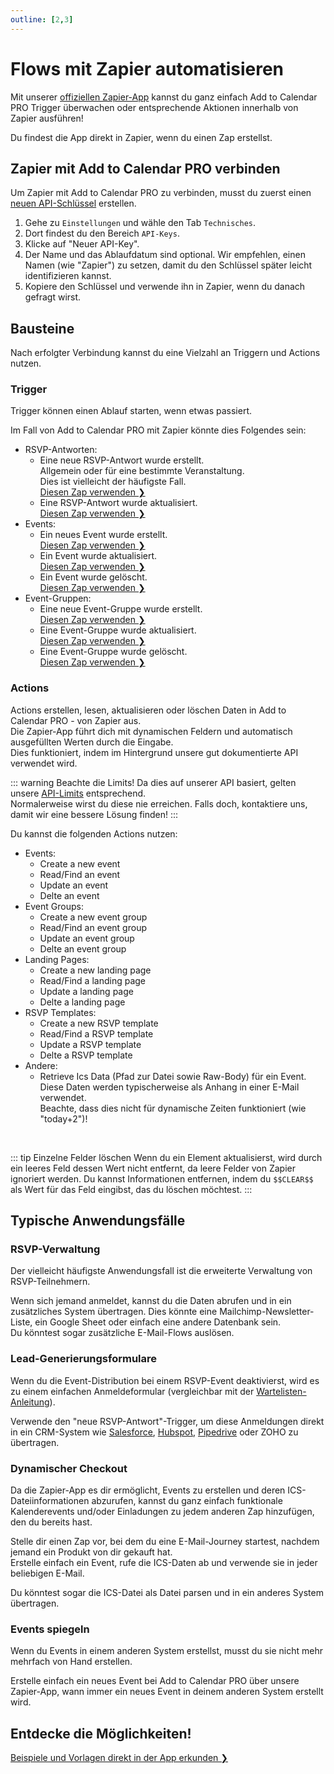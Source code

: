 ```yaml
---
outline: [2,3]
---
```


# Flows mit Zapier automatisieren

Mit unserer [offiziellen Zapier-App](https://zapier.com/apps/add-to-calendar-pro?utm_source=partner&utm_medium=embed&utm_campaign=wfe_fze&entry-point-location=partner_embed&referer=https%3A%2F%2Fdocs.add-to-calendar-pro.com&referrer=https%3A%2F%2Fdocs.add-to-calendar-pro.com&client-id=v08oVVLLq6aY9241XuXc6tsG9UTjdvrZF5ffcAQx) kannst du ganz einfach Add to Calendar PRO Trigger überwachen oder entsprechende Aktionen innerhalb von Zapier ausführen!

Du findest die App direkt in Zapier, wenn du einen Zap erstellst.

## Zapier mit Add to Calendar PRO verbinden

Um Zapier mit Add to Calendar PRO zu verbinden, musst du zuerst einen [neuen API-Schlüssel](/de/application-manual/settings#api-keys) erstellen.

1. Gehe zu `Einstellungen` und wähle den Tab `Technisches`.
2. Dort findest du den Bereich `API-Keys`.
3. Klicke auf "Neuer API-Key".
4. Der Name und das Ablaufdatum sind optional. Wir empfehlen, einen Namen (wie "Zapier") zu setzen, damit du den Schlüssel später leicht identifizieren kannst.
5. Kopiere den Schlüssel und verwende ihn in Zapier, wenn du danach gefragt wirst.

## Bausteine

Nach erfolgter Verbindung kannst du eine Vielzahl an Triggern und Actions nutzen.

### Trigger

Trigger können einen Ablauf starten, wenn etwas passiert.

Im Fall von Add to Calendar PRO mit Zapier könnte dies Folgendes sein:

- RSVP-Antworten:
  - Eine neue RSVP-Antwort wurde erstellt.  
  Allgemein oder für eine bestimmte Veranstaltung.  
  Dies ist vielleicht der häufigste Fall.  
  [Diesen Zap verwenden ❯](https://api.zapier.com/v1/embed/add-to-calendar-pro/create?steps[0][app]=App224587CLIAPI@latest&steps[0][action]=new_rsvp_attendee&utm_source=partner&utm_medium=embed&utm_campaign=wfe_fze&entry-point-location=partner_embed&referer=https%3A%2F%2Fdocs.add-to-calendar-pro.com&referrer=https%3A%2F%2Fdocs.add-to-calendar-pro.com&client-id=v08oVVLLq6aY9241XuXc6tsG9UTjdvrZF5ffcAQx)
  - Eine RSVP-Antwort wurde aktualisiert.  
  [Diesen Zap verwenden ❯](https://api.zapier.com/v1/embed/add-to-calendar-pro/create?steps[0][app]=App224587CLIAPI@latest&steps[0][action]=updated_rsvp_answer&utm_source=partner&utm_medium=embed&utm_campaign=wfe_fze&entry-point-location=partner_embed&referer=https%3A%2F%2Fdocs.add-to-calendar-pro.com&referrer=https%3A%2F%2Fdocs.add-to-calendar-pro.com&client-id=v08oVVLLq6aY9241XuXc6tsG9UTjdvrZF5ffcAQx)
- Events:
  - Ein neues Event wurde erstellt.  
  [Diesen Zap verwenden ❯](https://api.zapier.com/v1/embed/add-to-calendar-pro/create?steps[0][app]=App224587CLIAPI@latest&steps[0][action]=new_event&utm_source=partner&utm_medium=embed&utm_campaign=wfe_fze&entry-point-location=partner_embed&referer=https%3A%2F%2Fdocs.add-to-calendar-pro.com&referrer=https%3A%2F%2Fdocs.add-to-calendar-pro.com&client-id=v08oVVLLq6aY9241XuXc6tsG9UTjdvrZF5ffcAQx)
  - Ein Event wurde aktualisiert.  
  [Diesen Zap verwenden ❯](https://api.zapier.com/v1/embed/add-to-calendar-pro/create?steps[0][app]=App224587CLIAPI@latest&steps[0][action]=updated_event&utm_source=partner&utm_medium=embed&utm_campaign=wfe_fze&entry-point-location=partner_embed&referer=https%3A%2F%2Fdocs.add-to-calendar-pro.com&referrer=https%3A%2F%2Fdocs.add-to-calendar-pro.com&client-id=v08oVVLLq6aY9241XuXc6tsG9UTjdvrZF5ffcAQx)
  - Ein Event wurde gelöscht.  
  [Diesen Zap verwenden ❯](https://api.zapier.com/v1/embed/add-to-calendar-pro/create?steps[0][app]=App224587CLIAPI@latest&steps[0][action]=deleted_event&utm_source=partner&utm_medium=embed&utm_campaign=wfe_fze&entry-point-location=partner_embed&referer=https%3A%2F%2Fdocs.add-to-calendar-pro.com&referrer=https%3A%2F%2Fdocs.add-to-calendar-pro.com&client-id=v08oVVLLq6aY9241XuXc6tsG9UTjdvrZF5ffcAQx)
- Event-Gruppen:
  - Eine neue Event-Gruppe wurde erstellt.  
  [Diesen Zap verwenden ❯](https://api.zapier.com/v1/embed/add-to-calendar-pro/create?steps[0][app]=App224587CLIAPI@latest&steps[0][action]=new_group&utm_source=partner&utm_medium=embed&utm_campaign=wfe_fze&entry-point-location=partner_embed&referer=https%3A%2F%2Fdocs.add-to-calendar-pro.com&referrer=https%3A%2F%2Fdocs.add-to-calendar-pro.com&client-id=v08oVVLLq6aY9241XuXc6tsG9UTjdvrZF5ffcAQx)
  - Eine Event-Gruppe wurde aktualisiert.  
  [Diesen Zap verwenden ❯](https://api.zapier.com/v1/embed/add-to-calendar-pro/create?steps[0][app]=App224587CLIAPI@latest&steps[0][action]=updated_group&utm_source=partner&utm_medium=embed&utm_campaign=wfe_fze&entry-point-location=partner_embed&referer=https%3A%2F%2Fdocs.add-to-calendar-pro.com&referrer=https%3A%2F%2Fdocs.add-to-calendar-pro.com&client-id=v08oVVLLq6aY9241XuXc6tsG9UTjdvrZF5ffcAQx)
  - Eine Event-Gruppe wurde gelöscht.  
  [Diesen Zap verwenden ❯](https://api.zapier.com/v1/embed/add-to-calendar-pro/create?steps[0][app]=App224587CLIAPI@latest&steps[0][action]=deleted_group&utm_source=partner&utm_medium=embed&utm_campaign=wfe_fze&entry-point-location=partner_embed&referer=https%3A%2F%2Fdocs.add-to-calendar-pro.com&referrer=https%3A%2F%2Fdocs.add-to-calendar-pro.com&client-id=v08oVVLLq6aY9241XuXc6tsG9UTjdvrZF5ffcAQx)

### Actions

Actions erstellen, lesen, aktualisieren oder löschen Daten in Add to Calendar PRO - von Zapier aus.  
Die Zapier-App führt dich mit dynamischen Feldern und automatisch ausgefüllten Werten durch die Eingabe.  
Dies funktioniert, indem im Hintergrund unsere gut dokumentierte API verwendet wird.

::: warning Beachte die Limits!
Da dies auf unserer API basiert, gelten unsere [API-Limits](/de/api/introduction#rate-limiting) entsprechend.  
Normalerweise wirst du diese nie erreichen. Falls doch, kontaktiere uns, damit wir eine bessere Lösung finden!
:::

Du kannst die folgenden Actions nutzen:

- Events:
  - Create a new event
  - Read/Find an event
  - Update an event
  - Delte an event
- Event Groups:
  - Create a new event group
  - Read/Find an event group
  - Update an event group
  - Delte an event group
- Landing Pages:
  - Create a new landing page
  - Read/Find a landing page
  - Update a landing page
  - Delte a landing page
- RSVP Templates:
  - Create a new RSVP template
  - Read/Find a RSVP template
  - Update a RSVP template
  - Delte a RSVP template
- Andere:
  - Retrieve Ics Data (Pfad zur Datei sowie Raw-Body) für ein Event.  
  Diese Daten werden typischerweise als Anhang in einer E-Mail verwendet.  
  Beachte, dass dies nicht für dynamische Zeiten funktioniert (wie "today+2")!

<br />

::: tip Einzelne Felder löschen
Wenn du ein Element aktualisierst, wird durch ein leeres Feld dessen Wert nicht entfernt, da leere Felder von Zapier ignoriert werden.
Du kannst Informationen entfernen, indem du `$$CLEAR$$` als Wert für das Feld eingibst, das du löschen möchtest.
:::

## Typische Anwendungsfälle

### RSVP-Verwaltung

Der vielleicht häufigste Anwendungsfall ist die erweiterte Verwaltung von RSVP-Teilnehmern.

Wenn sich jemand anmeldet, kannst du die Daten abrufen und in ein zusätzliches System übertragen. Dies könnte eine Mailchimp-Newsletter-Liste, ein Google Sheet oder einfach eine andere Datenbank sein.  
Du könntest sogar zusätzliche E-Mail-Flows auslösen.

### Lead-Generierungsformulare

Wenn du die Event-Distribution bei einem RSVP-Event deaktivierst, wird es zu einem einfachen Anmeldeformular (vergleichbar mit der [Wartelisten-Anleitung](/de/recipes/waitlist)).

Verwende den "neue RSVP-Antwort"-Trigger, um diese Anmeldungen direkt in ein CRM-System wie [Salesforce](https://api.zapier.com/v1/embed/add-to-calendar-pro/create?steps[0][app]=App224587CLIAPI@latest&steps[0][action]=new_rsvp_attendee&steps[1][app]=SalesforceCLIAPI@latest&steps[1][action]=create_lead&utm_source=partner&utm_medium=embed&utm_campaign=wfe_fze&entry-point-location=partner_embed&referer=https%3A%2F%2Fdocs.add-to-calendar-pro.com&referrer=https%3A%2F%2Fdocs.add-to-calendar-pro.com&client-id=v08oVVLLq6aY9241XuXc6tsG9UTjdvrZF5ffcAQx), [Hubspot](https://api.zapier.com/v1/embed/add-to-calendar-pro/create?steps[0][app]=App224587CLIAPI@latest&steps[0][action]=new_rsvp_attendee&steps[1][app]=HubSpotCLIAPI@latest&steps[1][action]=contactCreate&utm_source=partner&utm_medium=embed&utm_campaign=wfe_fze&entry-point-location=partner_embed&referer=https%3A%2F%2Fdocs.add-to-calendar-pro.com&referrer=https%3A%2F%2Fdocs.add-to-calendar-pro.com&client-id=v08oVVLLq6aY9241XuXc6tsG9UTjdvrZF5ffcAQx), [Pipedrive](https://api.zapier.com/v1/embed/add-to-calendar-pro/create?steps[0][app]=App224587CLIAPI@latest&steps[0][action]=new_rsvp_attendee&steps[1][app]=PipedriveCLIAPI@latest&steps[1][action]=create_lead&utm_source=partner&utm_medium=embed&utm_campaign=wfe_fze&entry-point-location=partner_embed&referer=https%3A%2F%2Fdocs.add-to-calendar-pro.com&referrer=https%3A%2F%2Fdocs.add-to-calendar-pro.com&client-id=v08oVVLLq6aY9241XuXc6tsG9UTjdvrZF5ffcAQx) oder ZOHO zu übertragen.

### Dynamischer Checkout

Da die Zapier-App es dir ermöglicht, Events zu erstellen und deren ICS-Dateiinformationen abzurufen, kannst du ganz einfach funktionale Kalenderevents und/oder Einladungen zu jedem anderen Zap hinzufügen, den du bereits hast.

Stelle dir einen Zap vor, bei dem du eine E-Mail-Journey startest, nachdem jemand ein Produkt von dir gekauft hat.  
Erstelle einfach ein Event, rufe die ICS-Daten ab und verwende sie in jeder beliebigen E-Mail.

Du könntest sogar die ICS-Datei als Datei parsen und in ein anderes System übertragen.

### Events spiegeln

Wenn du Events in einem anderen System erstellst, musst du sie nicht mehr mehrfach von Hand erstellen.

Erstelle einfach ein neues Event bei Add to Calendar PRO über unsere Zapier-App, wann immer ein neues Event in deinem anderen System erstellt wird.

## Entdecke die Möglichkeiten!

[Beispiele und Vorlagen direkt in der App erkunden ❯](https://app.add-to-calendar-pro.com/de/use-zapier)
